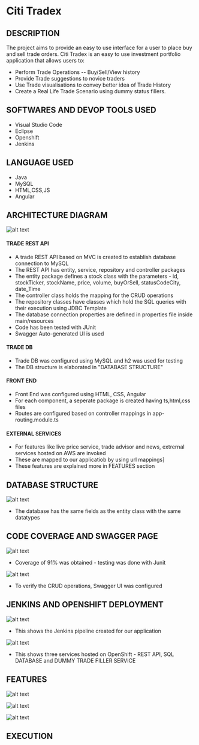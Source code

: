 # Citi Tradex

## DESCRIPTION 

The project aims to provide an easy to use interface for a user to place buy and sell trade orders. Citi Tradex is an easy to use investment portfolio application that allows users to:
- Perform Trade Operations -- Buy/Sell/View history
- Provide Trade suggestions to novice traders
- Use Trade visualisations to convey better idea of Trade History
- Create a Real Life Trade Scenario using dummy status fillers.

## SOFTWARES AND DEVOP TOOLS USED

- Visual Studio Code
- Eclipse
- Openshift
- Jenkins

## LANGUAGE USED

- Java
- MySQL
- HTML,CSS,JS
- Angular

## ARCHITECTURE DIAGRAM

![alt text](https://github.com/charanya78/citi-tradex/blob/main/diagrams/arch_diag.jpg)

#### TRADE REST API
- A trade REST API based on MVC is created to establish database connection to MySQL
- The REST API has entity, service, repository and controller packages
- The entity package defines a stock class with the parameters - id, stockTicker, stockName, price, volume, buyOrSell, statusCodeCity, date_Time
- The controller class holds the mapping for the CRUD operations
- The repository classes have classes which hold the SQL queries with their execution using JDBC Template
- The database connection properties are defined in properties file inside main/resources
- Code has been tested with JUnit
- Swagger Auto-generated UI is used

#### TRADE DB
- Trade DB was configured using MySQL and h2 was used for testing
- The DB structure is elaborated in "DATABASE STRUCTURE"

#### FRONT END
- Front End was configured using HTML, CSS, Angular
- For each component, a seperate package is created having ts,html,css files
- Routes are configured based on controller mappings in app-routing.module.ts 

#### EXTERNAL SERVICES
- For features like live price service, trade advisor and news, extrernal services hosted on AWS are invoked 
- These are mapped to our applicatiob by using url mappings]
- These features are explained more in FEATURES section

## DATABASE STRUCTURE

![alt text](https://github.com/charanya78/citi-tradex/blob/main/diagrams/data.png)
- The database has the same fields as the entity class with the same datatypes

## CODE COVERAGE AND SWAGGER PAGE

![alt text](https://github.com/charanya78/citi-tradex/blob/main/diagrams/coverage.png)
- Coverage of 91% was obtained - testing was done with Junit

![alt text](https://github.com/charanya78/citi-tradex/blob/main/diagrams/swagger.png)
- To verify the CRUD operations, Swagger UI was configured

## JENKINS AND OPENSHIFT DEPLOYMENT

![alt text](https://github.com/charanya78/citi-tradex/blob/main/diagrams/jenkins.png)
- This shows the Jenkins pipeline created for our application

![alt text](https://github.com/charanya78/citi-tradex/blob/main/diagrams/openshift.png)
- This shows three services hosted on OpenShift - REST API, SQL DATABASE and DUMMY TRADE FILLER SERVICE

## FEATURES

![alt text](https://github.com/charanya78/citi-tradex/blob/main/diagrams/features.PNG)

![alt text](https://github.com/charanya78/citi-tradex/blob/main/diagrams/features2.PNG)

![alt text](https://github.com/charanya78/citi-tradex/blob/main/diagrams/example_feature.png)

## EXECUTION 
